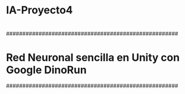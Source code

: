 # IA-Proyecto4
# 
#####################################################
# Red Neuronal sencilla en Unity con Google DinoRun #
#####################################################
